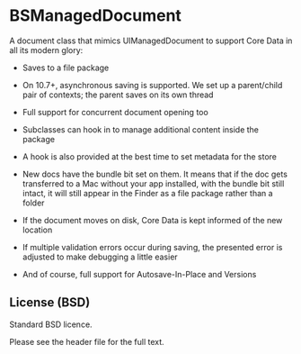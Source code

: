# BSManagedDocument

  A document class that mimics UIManagedDocument to support Core Data in all its modern glory:

  *   Saves to a file package

  *   On 10.7+, asynchronous saving is supported. We set up a parent/child pair of contexts; the parent saves on its own thread

  *   Full support for concurrent document opening too

  *   Subclasses can hook in to manage additional content inside the package

  *   A hook is also provided at the best time to set metadata for the store

  *   New docs have the bundle bit set on them. It means that if the doc gets transferred to a Mac without your app installed, with the bundle bit still intact, it will still appear in the Finder as a file package rather than a folder

  *   If the document moves on disk, Core Data is kept informed of the new location

  *   If multiple validation errors occur during saving, the presented error is adjusted to make debugging a little easier

  *   And of course, full support for Autosave-In-Place and Versions

## License (BSD)

Standard BSD licence.

Please see the header file for the full text.
